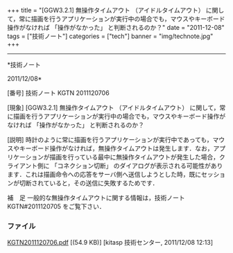 ﻿+++
title = "[GGW3.2.1] 無操作タイムアウト （アイドルタイムアウト） に関して，常に描画を行うアプリケーションが実行中の場合でも，マウスやキーボード操作がなければ 「操作がなかった」 と判断されるのか？"
date = "2011-12-08"
tags = ["技術ノート"]
categories = ["tech"]
banner = "img/technote.jpg"
+++

-----------------------------------------------------------------------------------------------------------------------------

*技術ノート

2011/12/08*


[番号]
技術ノート KGTN 2011120706

[現象]
[GGW3.2.1] 無操作タイムアウト （アイドルタイムアウト）
に関して，常に描画を行うアプリケーションが実行中の場合でも，マウスやキーボード操作がなければ
「操作がなかった」 と判断されるのか？

[説明]
時計のように常に描画を行うアプリケーションが実行中であっても，マウスやキーボード操作がなければ，無操作タイムアウトは発生します．なお，アプリケーションが描画を行っている最中に無操作タイムアウトが発生した場合，クライアント側に
「コネクション切断」
のダイアログが表示される可能性があります．これは描画命令への応答をサーバ側へ送信しようとした時，既にセッションが切断されていると，その送信に失敗するためです．

補　足
一般的な無操作タイムアウトに関する情報は，技術ノート KGTN#2011120705
をご覧下さい．


### ファイル

 
 


[KGTN2011120706.pdf](http://techreport.kitasp.net/attachments/download/733/KGTN2011120706.pdf)
 [(54.9 KB)] [kitasp 技術センター, 2011/12/08
12:13]


 


 

